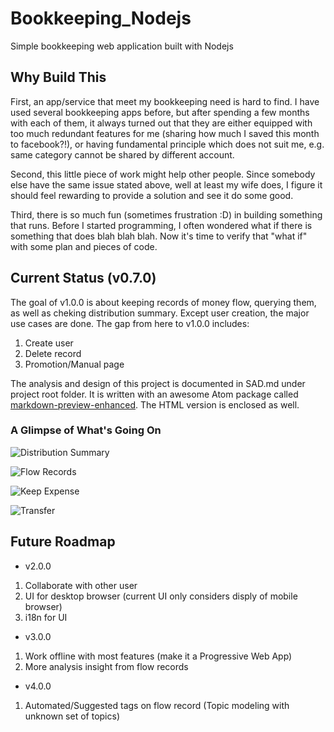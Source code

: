 # Bookkeeping_Nodejs
Simple bookkeeping web application built with Nodejs

## Why Build This
First, an app/service that meet my bookkeeping need is hard to find. I have used several bookkeeping apps before, but after spending a few months with each of them, it always turned out that they are either equipped with too much redundant features for me (sharing how much I saved this month to facebook?!), or having fundamental principle which does not suit me, e.g. same category cannot be shared by different account.

Second, this little piece of work might help other people. Since somebody else have the same issue stated above, well at least my wife does, I figure it should feel rewarding to provide a solution and see it do some good.

Third, there is so much fun (sometimes frustration :D) in building something that runs. Before I started programming, I often wondered what if there is something that does blah blah blah. Now it's time to verify that "what if" with some plan and pieces of code.

## Current Status (v0.7.0)
The goal of v1.0.0 is about keeping records of money flow, querying them, as well as cheking distribution summary. Except user creation, the major use cases are done. The gap from here to v1.0.0 includes:
1. Create user
2. Delete record
3. Promotion/Manual page

The analysis and design of this project is documented in SAD.md under project root folder. It is written with an awesome Atom package called [markdown-preview-enhanced](https://atom.io/packages/markdown-preview-enhanced). The HTML version is enclosed as well.

### A Glimpse of What's Going On

![Distribution Summary](https://i.imgur.com/Gw5el8C.png?1)

![Flow Records](https://i.imgur.com/YIlCL10.png?1)

![Keep Expense](https://i.imgur.com/W85OdCg.png?1)

![Transfer](https://i.imgur.com/XoBots2.png?1)

## Future Roadmap
- v2.0.0
 1. Collaborate with other user
 2. UI for desktop browser (current UI only considers disply of mobile browser)
 3. i18n for UI
- v3.0.0
 1. Work offline with most features (make it a Progressive Web App)
 2. More analysis insight from flow records
- v4.0.0
 1. Automated/Suggested tags on flow record (Topic modeling with unknown set of topics)
